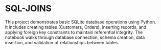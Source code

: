 # SQL-JOINS
This project demonstrates basic SQLite database operations using Python. It includes creating tables (Customers, Orders), inserting records, and applying foreign key constraints to maintain referential integrity. The notebook  walks through database connection, schema creation, data insertion, and validation of relationships between tables.
